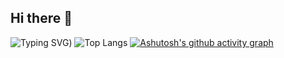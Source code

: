 ## Hi there 👋

<!--
**GuQiuhan/GuQiuhan** is a ✨ _special_ ✨ repository because its `README.md` (this file) appears on your GitHub profile.

Here are some ideas to get you started:

- 🔭 I’m currently working on ...
- 🌱 I’m currently learning ...
- 👯 I’m looking to collaborate on ...
- 🤔 I’m looking for help with ...
- 💬 Ask me about ...
- 📫 How to reach me: ...
- 😄 Pronouns: ...
- ⚡ Fun fact: ...
-->

![Typing SVG](https://readme-typing-svg.demolab.com/?lines=Welcome.;Hope+you+have+fun+here+:))
![Top Langs](https://github-readme-stats.vercel.app/api/top-langs/?username=GuQiuhan)
[![Ashutosh's github activity graph](https://github-readme-activity-graph.vercel.app/graph?username=GuQiuhan&theme=github-light)](https://github.com/ashutosh00710/github-readme-activity-graph)
